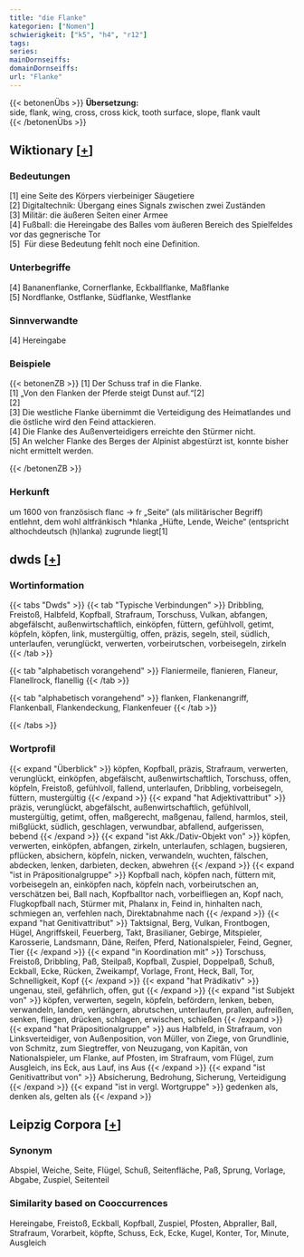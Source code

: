 ```yaml
---
title: "die Flanke"
kategorien: ["Nomen"]
schwierigkeit: ["k5", "h4", "r12"]
tags:
series:
mainDornseiffs:
domainDornseiffs:
url: "Flanke"
---
```


{{< betonenÜbs >}}
**Übersetzung:**  
side, flank, wing, cross, cross kick, tooth surface, slope, flank  vault  
{{< /betonenÜbs >}}

## Wiktionary [[+](https://de.wiktionary.org/wiki/Flanke)]

### Bedeutungen
[1] eine Seite des Körpers vierbeiniger Säugetiere  
[2] Digitaltechnik: Übergang eines Signals zwischen zwei Zuständen  
[3] Militär: die äußeren Seiten einer Armee  
[4] Fußball: die Hereingabe des Balles vom äußeren Bereich des Spielfeldes vor das gegnerische Tor  
[5]  Für diese Bedeutung fehlt noch eine Definition.  

### Unterbegriffe
[4] Bananenflanke, Cornerflanke, Eckballflanke, Maßflanke  
[5] Nordflanke, Ostflanke, Südflanke, Westflanke  

### Sinnverwandte
[4] Hereingabe  

### Beispiele
{{< betonenZB >}}
[1] Der Schuss traf in die Flanke.  
[1] „Von den Flanken der Pferde steigt Dunst auf.“[2]  
[2]  
[3] Die westliche Flanke übernimmt die Verteidigung des Heimatlandes und die östliche wird den Feind attackieren.  
[4] Die Flanke des Außenverteidigers erreichte den Stürmer nicht.  
[5] An welcher Flanke des Berges der Alpinist abgestürzt ist, konnte bisher nicht ermittelt werden.  

{{< /betonenZB >}}
### Herkunft
um 1600 von französisch flanc → fr „Seite“ (als militärischer Begriff) entlehnt, dem wohl altfränkisch *hlanka „Hüfte, Lende, Weiche“ (entspricht althochdeutsch (h)lanka) zugrunde liegt[1]  



## dwds [[+](https://www.dwds.de/wb/Flanke)]

### Wortinformation
{{< tabs "Dwds" >}}
{{< tab "Typische Verbindungen" >}}
Dribbling, Freistoß, Halbfeld, Kopfball, Strafraum, Torschuss, Vulkan, abfangen, abgefälscht, außenwirtschaftlich, einköpfen, füttern, gefühlvoll, getimt, köpfeln, köpfen, link, mustergültig, offen, präzis, segeln, steil, südlich, unterlaufen, verunglückt, verwerten, vorbeirutschen, vorbeisegeln, zirkeln
{{< /tab >}}

{{< tab "alphabetisch vorangehend" >}}
Flaniermeile, flanieren, Flaneur, Flanellrock, flanellig
{{< /tab >}}

{{< tab "alphabetisch vorangehend" >}}
flanken, Flankenangriff, Flankenball, Flankendeckung, Flankenfeuer
{{< /tab >}}

{{< /tabs >}}

### Wortprofil
{{< expand "Überblick" >}} köpfen, Kopfball, präzis, Strafraum, verwerten, verunglückt, einköpfen, abgefälscht, außenwirtschaftlich, Torschuss, offen, köpfeln, Freistoß, gefühlvoll, fallend, unterlaufen, Dribbling, vorbeisegeln, füttern, mustergültig {{< /expand >}}
{{< expand "hat Adjektivattribut" >}} präzis, verunglückt, abgefälscht, außenwirtschaftlich, gefühlvoll, mustergültig, getimt, offen, maßgerecht, maßgenau, fallend, harmlos, steil, mißglückt, südlich, geschlagen, verwundbar, abfallend, aufgerissen, bebend {{< /expand >}}
{{< expand "ist Akk./Dativ-Objekt von" >}} köpfen, verwerten, einköpfen, abfangen, zirkeln, unterlaufen, schlagen, bugsieren, pflücken, absichern, köpfeln, nicken, verwandeln, wuchten, fälschen, abdecken, lenken, darbieten, decken, abwehren {{< /expand >}}
{{< expand "ist in Präpositionalgruppe" >}} Kopfball nach, köpfen nach, füttern mit, vorbeisegeln an, einköpfen nach, köpfeln nach, vorbeirutschen an, verschätzen bei, Ball nach, Kopfballtor nach, vorbeifliegen an, Kopf nach, Flugkopfball nach, Stürmer mit, Phalanx in, Feind in, hinhalten nach, schmiegen an, verfehlen nach, Direktabnahme nach {{< /expand >}}
{{< expand "hat Genitivattribut" >}} Taktsignal, Berg, Vulkan, Frontbogen, Hügel, Angriffskeil, Feuerberg, Takt, Brasilianer, Gebirge, Mitspieler, Karosserie, Landsmann, Däne, Reifen, Pferd, Nationalspieler, Feind, Gegner, Tier {{< /expand >}}
{{< expand "in Koordination mit" >}} Torschuss, Freistoß, Dribbling, Paß, Steilpaß, Kopfball, Zuspiel, Doppelpaß, Schuß, Eckball, Ecke, Rücken, Zweikampf, Vorlage, Front, Heck, Ball, Tor, Schnelligkeit, Kopf {{< /expand >}}
{{< expand "hat Prädikativ" >}} ungenau, steil, gefährlich, offen, gut {{< /expand >}}
{{< expand "ist Subjekt von" >}} köpfen, verwerten, segeln, köpfeln, befördern, lenken, beben, verwandeln, landen, verlängern, abrutschen, unterlaufen, prallen, aufreißen, senken, fliegen, drücken, schlagen, erwischen, schießen {{< /expand >}}
{{< expand "hat Präpositionalgruppe" >}} aus Halbfeld, in Strafraum, von Linksverteidiger, von Außenposition, von Müller, von Ziege, von Grundlinie, von Schmitz, zum Siegtreffer, von Neuzugang, von Kapitän, von Nationalspieler, um Flanke, auf Pfosten, im Strafraum, vom Flügel, zum Ausgleich, ins Eck, aus Lauf, ins Aus {{< /expand >}}
{{< expand "ist Genitivattribut von" >}} Absicherung, Bedrohung, Sicherung, Verteidigung {{< /expand >}}
{{< expand "ist in vergl. Wortgruppe" >}} gedenken als, denken als, gelten als {{< /expand >}}

## Leipzig Corpora [[+](https://corpora.uni-leipzig.de/en/res?word=Flanke&corpusId=deu_newscrawl-public_2018)]


### Synonym
Abspiel, Weiche, Seite, Flügel, Schuß, Seitenfläche, Paß, Sprung, Vorlage, Abgabe, Zuspiel, Seitenteil


### Similarity based on Cooccurrences
Hereingabe, Freistoß, Eckball, Kopfball, Zuspiel, Pfosten, Abpraller, Ball, Strafraum, Vorarbeit, köpfte, Schuss, Eck, Ecke, Kugel, Konter, Tor, Minute, Ausgleich

